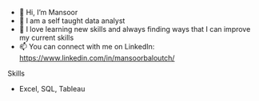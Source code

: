 - 👋 Hi, I’m Mansoor
- 👀 I am a self taught data analyst
- 🌱 I love learning new skills and always finding ways that I can improve my current skills
- 📫 You can connect with me on LinkedIn: https://www.linkedin.com/in/mansoorbaloutch/

Skills 
- Excel, SQL, Tableau
